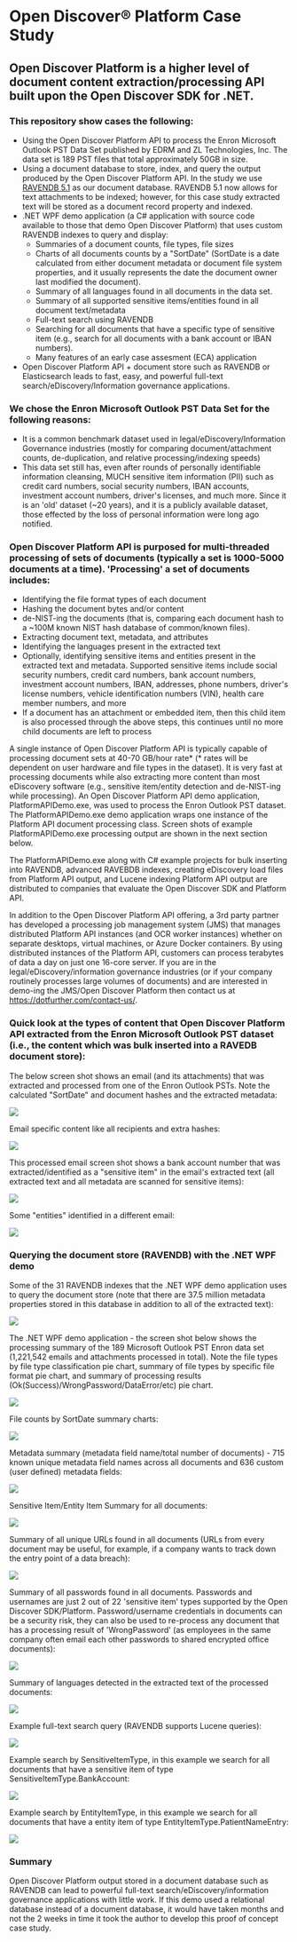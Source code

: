# Open Discover® Platform Case Study
## Open Discover Platform is a higher level of document content extraction/processing API built upon the Open Discover SDK for .NET. 
### This repository show cases the following:
  - Using the Open Discover Platform API to process the Enron Microsoft Outlook PST Data Set published by EDRM and ZL Technologies, Inc. The data set is 189 PST files that total approximately 50GB in size.
  - Using a document database to store, index, and query the output produced by the Open Discover Platform API. In the study we use [RAVENDB 5.1](https://ravendb.net/) as our document database. RAVENDB 5.1 now allows for text attachments to be indexed; however, for this case study extracted text will be stored as a document record property and indexed. 
  - .NET WPF demo application (a C# application with source code available to those that demo Open Discover Platform) that uses custom RAVENDB indexes to query and display:
     - Summaries of a document counts, file types, file sizes
     - Charts of all documents counts by a "SortDate" (SortDate is a date calculated from either document metadata or document file system properties, and it usually represents the date the document owner last modified the document).
     - Summary of all languages found in all documents in the data set.
     - Summary of all supported sensitive items/entities found in all document text/metadata
     - Full-text search using RAVENDB
     - Searching for all documents that have a specific type of sensitive item (e.g., search for all documents with a bank account or IBAN numbers).
     - Many features of an early case assesment (ECA) application
  - Open Discover Platform API + document store such as RAVENDB or Elasticsearch leads to fast, easy, and powerful full-text search/eDiscovery/Information governance applications.   
### We chose the Enron Microsoft Outlook PST Data Set for the following reasons:
- It is a common benchmark dataset used in legal/eDiscovery/Information Governance industries (mostly for comparing document/attachment counts, de-duplication, and relative processing/indexing speeds)
- This data set still has, even after rounds of personally identifiable information cleansing, MUCH sensitive item information (PII) such as credit card numbers, social security numbers, IBAN accounts, investment account numbers, driver's licenses, and much more. Since it is an 'old' dataset (~20 years), and it is a publicly available dataset, those effected by the loss of personal information were long ago notified.
### Open Discover Platform API is purposed for multi-threaded processing of sets of documents (typically a set is 1000-5000 documents at a time). 'Processing' a set of documents includes:
- Identifying the file format types of each document
- Hashing the document bytes and/or content
- de-NIST-ing the documents (that is, comparing each document hash to a ~100M known NIST hash database of common/known files). 
- Extracting document text, metadata, and attributes
- Identifying the languages present in the extracted text
- Optionally, identifying sensitive items and entities present in the extracted text and metadata. Supported sensitive items include social security numbers, credit card numbers, bank account numbers, investment account numbers, IBAN, addresses, phone numbers, driver's license numbers, vehicle identification numbers (VIN), health care member numbers, and more
- If a document has an attachment or embedded item, then this child item is also processed through the above steps, this continues until no more child documents are left to process

A single instance of Open Discover Platform API is typically capable of processing document sets at 40-70 GB/hour rate* (* rates will be dependent on user hardware and file types in the dataset). It is very fast at processing documents while also extracting more content than most eDiscovery software (e.g., sensitive item/entity detection and de-NIST-ing while processing).
An Open Discover Platform API demo application, PlatformAPIDemo.exe, was used to process the Enron Outlook PST dataset. The PlatformAPIDemo.exe demo application wraps one instance of the Platform API document processing class. Screen shots of example PlatformAPIDemo.exe processing output are shown in the next section below. 

The PlatformAPIDemo.exe along with C# example projects for bulk inserting into RAVENDB, advanced RAVEBDB indexes, creating eDiscovery load files from Platform API output, and Lucene indexing Platform API output are distributed to companies that evaluate the Open Discover SDK and Platform API. 

In addition to the Open Discover Platform API offering, a 3rd party partner has developed a processing job management system (JMS) that manages distributed Platform API instances (and OCR worker instances) whether on separate desktops, virtual machines, or Azure Docker containers. By using distributed instances of the Platform API, customers can process terabytes of data a day on just one 16-core server. If you are in the legal/eDiscovery/information governance industries (or if your company routinely processes large volumes of documents) and are interested in demo-ing the JMS/Open Discover Platform then contact us at https://dotfurther.com/contact-us/.

### Quick look at the types of content that Open Discover Platform API extracted from the Enron Microsoft Outlook PST dataset (i.e., the content which was bulk inserted into a RAVEDB document store):
The below screen shot shows an email (and its attachments) that was extracted and processed from one of the Enron Outlook PSTs. Note the calculated "SortDate" and document hashes and the extracted metadata:

<img src="Image1.jpg">

Email specific content like all recipients and extra hashes:

<img src="Image2.jpg">

This processed email screen shot shows a bank account number that was extracted/identified as a "sensitive item" in the email's extracted text (all extracted text and all metadata are scanned for sensitive items):

<img src="image3.jpg">

Some "entities" identified in a different email:

<img src="image4.jpg">

### Querying the document store (RAVENDB) with the .NET WPF demo

Some of the 31 RAVENDB indexes that the .NET WPF demo application uses to query the document store (note that there are 37.5 million metadata properties stored in this database in addition to all of the extracted text):

<img src="image5.jpg">

The .NET WPF demo application - the screen shot below shows the processing summary of the 189 Microsoft Outlook PST Enron data set (1,221,542 emails and attachments processed in total). Note the file types by file type classification pie chart, summary of file types by specific file format pie chart, and summary of processing results (Ok(Success)/WrongPassword/DataError/etc) pie chart. 

<img src="image6.jpg">

File counts by SortDate summary charts:

<img src="image7.jpg">

Metadata summary (metadata field name/total number of documents) - 715 known unique metadata field names across all documents and 636 custom (user defined) metadata fields:

<img src="image8.jpg">

Sensitive Item/Entity Item Summary for all documents:

<img src="image9.jpg">

Summary of all unique URLs found in all documents (URLs from every document may be useful, for example, if a company wants to track down the entry point of a data breach):

<img src="image10.jpg">

Summary of all passwords found in all documents. Passwords and usernames are just 2 out of 22 'sensitive item' types supported by the Open Discover SDK/Platform. Password/username credentials in documents can be a security risk, they can also be used to re-process any document that has a processing result of 'WrongPassword' (as employees in the same company often email each other passwords to shared encrypted office documents):

<img src="image11.jpg">

Summary of languages detected in the extracted text of the processed documents:

<img src="image12.jpg">

Example full-text search query (RAVENDB supports Lucene queries):

<img src="image13.jpg">

Example search by SensitiveItemType, in this example we search for all documents that have a sensitive item of type SensitiveItemType.BankAccount:

<img src="image14.jpg">

Example search by EntityItemType, in this example we search for all documents that have a entity item of type EntityItemType.PatientNameEntry:

<img src="image15.jpg">

### Summary
Open Discover Platform output stored in a document database such as RAVENDB can lead to powerful full-text search/eDiscovery/information governance applications with little work. If this demo used a relational database instead of a document database, it would have taken months and not the 2 weeks in time it took the author to develop this proof of concept case study.

